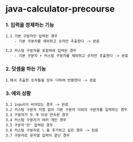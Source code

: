 # java-calculator-precourse

### 1. 입력을 정제하는 기능
    1.1 기본 구분자만 입력된 경우
        - 기본 구분자를 제외하고 숫자만 추출한다 -> 완료

    1.2 커스텀 구분자를 포함하여 입력된 경우
        - 기본 구분자 + 커스텀 구분자를 제외하고 숫자만 추출한다 -> 완료

### 2. 덧셈을 하는 기능
    1.에서 추출한 숫자들을 모두 더하여 반환한다 -> 완료

### 3. 예외 상황
    3.1 input이 비어있는 경우 -> 완료
    3.2 커스텀 구분자 지정 없이 기본 구분자 이외의 구분자를 입력하는 경우
    3.3 구분자가 두 개 이상 연속된 경우
    3.4 커스텀 구분자가 여러 개인 경우
    3.5 구분자'만' 입력된 경우
    3.6 커스텀 구분자로 \ 을 추가하고 싶은 경우 -> 완료
    3.7 구분자로 문자열 입력이 끝난 경우